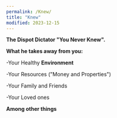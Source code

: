 ```yaml
---
permalink: /Knew/
title: "Knew"
modified: 2023-12-15
---
```



<b> The Dispot Dictator "You Never Knew". </b>




<b>What he takes away from you:</b>




-Your Healthy <b>Environment</b> 




-Your Resources ("Money and Properties")




-Your Family and Friends




-Your Loved ones




<b> Among other things </b>
